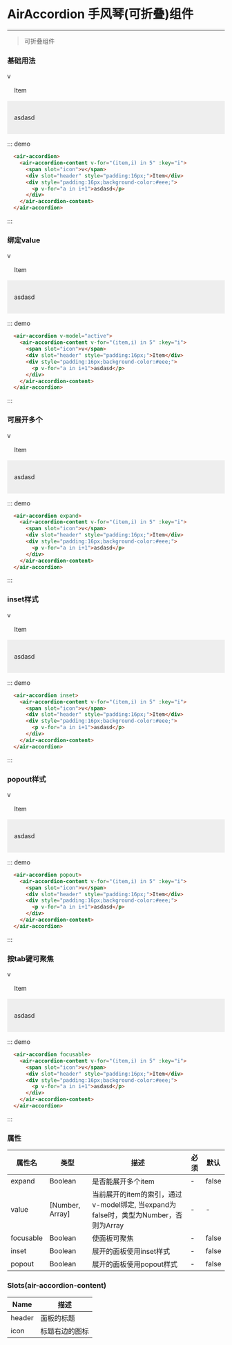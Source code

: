 # AirAccordion 手风琴(可折叠)组件
----

> 可折叠组件

### 基础用法
<div class="demo-block">
  <air-accordion>
    <air-accordion-content v-for="(item,i) in 5" :key="i">
      <span slot="icon">v</span>
      <div slot="header" style="padding:16px;">Item</div>
      <div style="padding:16px;background-color:#eee;">
        <p v-for="a in i+1">asdasd</p>
      </div>
    </air-accordion-content>
  </air-accordion>
</div>

::: demo
```html
  <air-accordion>
    <air-accordion-content v-for="(item,i) in 5" :key="i">
      <span slot="icon">v</span>
      <div slot="header" style="padding:16px;">Item</div>
      <div style="padding:16px;background-color:#eee;">
        <p v-for="a in i+1">asdasd</p>
      </div>
    </air-accordion-content>
  </air-accordion>
```
:::

### 绑定value
<div class="demo-block">
  <air-accordion v-model="active">
    <air-accordion-content v-for="(item,i) in 5" :key="i">
      <span slot="icon">v</span>
      <div slot="header" style="padding:16px;">Item</div>
      <div style="padding:16px;background-color:#eee;">
        <p v-for="a in i+1">asdasd</p>
      </div>
    </air-accordion-content>
  </air-accordion>
</div>

::: demo
```html
  <air-accordion v-model="active">
    <air-accordion-content v-for="(item,i) in 5" :key="i">
      <span slot="icon">v</span>
      <div slot="header" style="padding:16px;">Item</div>
      <div style="padding:16px;background-color:#eee;">
        <p v-for="a in i+1">asdasd</p>
      </div>
    </air-accordion-content>
  </air-accordion>
```
:::

### 可展开多个
<div class="demo-block">
  <air-accordion expand  v-model="actives">
    <air-accordion-content v-for="(item,i) in 5" :key="i">
      <span slot="icon">v</span>
      <div slot="header" style="padding:16px;">Item</div>
      <div style="padding:16px;background-color:#eee;">
        <p v-for="a in i+1">asdasd</p>
      </div>
    </air-accordion-content>
  </air-accordion>
</div>

::: demo
```html
  <air-accordion expand>
    <air-accordion-content v-for="(item,i) in 5" :key="i">
      <span slot="icon">v</span>
      <div slot="header" style="padding:16px;">Item</div>
      <div style="padding:16px;background-color:#eee;">
        <p v-for="a in i+1">asdasd</p>
      </div>
    </air-accordion-content>
  </air-accordion>
```
:::

### inset样式
<div class="demo-block">
  <air-accordion inset>
    <air-accordion-content v-for="(item,i) in 5" :key="i">
      <span slot="icon">v</span>
      <div slot="header" style="padding:16px;">Item</div>
      <div style="padding:16px;background-color:#eee;">
        <p v-for="a in i+1">asdasd</p>
      </div>
    </air-accordion-content>
  </air-accordion>
</div>

::: demo
```html
  <air-accordion inset>
    <air-accordion-content v-for="(item,i) in 5" :key="i">
      <span slot="icon">v</span>
      <div slot="header" style="padding:16px;">Item</div>
      <div style="padding:16px;background-color:#eee;">
        <p v-for="a in i+1">asdasd</p>
      </div>
    </air-accordion-content>
  </air-accordion>
```
:::

### popout样式
<div class="demo-block">
  <air-accordion popout>
    <air-accordion-content v-for="(item,i) in 5" :key="i">
      <span slot="icon">v</span>
      <div slot="header" style="padding:16px;">Item</div>
      <div style="padding:16px;background-color:#eee;">
        <p v-for="a in i+1">asdasd</p>
      </div>
    </air-accordion-content>
  </air-accordion>
</div>

::: demo
```html
  <air-accordion popout>
    <air-accordion-content v-for="(item,i) in 5" :key="i">
      <span slot="icon">v</span>
      <div slot="header" style="padding:16px;">Item</div>
      <div style="padding:16px;background-color:#eee;">
        <p v-for="a in i+1">asdasd</p>
      </div>
    </air-accordion-content>
  </air-accordion>
```
:::

### 按tab键可聚焦
<div class="demo-block">
  <air-accordion focusable>
    <air-accordion-content v-for="(item,i) in 5" :key="i">
      <span slot="icon">v</span>
      <div slot="header" style="padding:16px;">Item</div>
      <div style="padding:16px;background-color:#eee;">
        <p v-for="a in i+1">asdasd</p>
      </div>
    </air-accordion-content>
  </air-accordion>
</div>

::: demo
```html
  <air-accordion focusable>
    <air-accordion-content v-for="(item,i) in 5" :key="i">
      <span slot="icon">v</span>
      <div slot="header" style="padding:16px;">Item</div>
      <div style="padding:16px;background-color:#eee;">
        <p v-for="a in i+1">asdasd</p>
      </div>
    </air-accordion-content>
  </air-accordion>
```
:::

<script>
  export default {
    data () {
      return {
        active: 0,
        actives: [0, 1]
      }
    }
  }
</script>

### 属性
|属性名|类型|描述|必须|默认|
|----|----|-------------|----|--------|
|expand|Boolean|是否能展开多个item|-|false|
|value|[Number, Array]|当前展开的item的索引，通过v-model绑定, 当expand为false时，类型为Number，否则为Array|-|-|
|focusable|Boolean|使面板可聚焦|-|false|
|inset|Boolean|展开的面板使用inset样式|-|false|
|popout|Boolean|展开的面板使用popout样式|-|false|


### Slots(air-accordion-content)
|Name|描述|
|----|----|
|header|面板的标题|
|icon|标题右边的图标|


